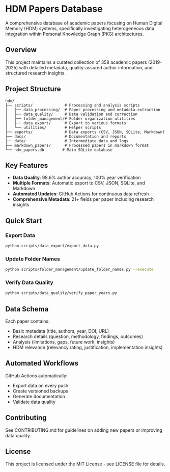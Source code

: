 # HDM Papers Database

A comprehensive database of academic papers focusing on Human Digital Memory (HDM) systems, specifically investigating heterogeneous data integration within Personal Knowledge Graph (PKG) architectures.

## Overview

This project maintains a curated collection of 358 academic papers (2019-2025) with detailed metadata, quality-assured author information, and structured research insights.

## Project Structure

```
hdm/
├── scripts/              # Processing and analysis scripts
│   ├── data_processing/  # Paper processing and metadata extraction
│   ├── data_quality/     # Data validation and correction
│   ├── folder_management/# Folder organization utilities
│   ├── data_export/      # Export to various formats
│   └── utilities/        # Helper scripts
├── exports/              # Data exports (CSV, JSON, SQLite, Markdown)
├── docs/                 # Documentation and reports
├── data/                 # Intermediate data and logs
├── markdown_papers/      # Processed papers in markdown format
└── hdm_papers.db        # Main SQLite database

```

## Key Features

- **Data Quality**: 98.6% author accuracy, 100% year verification
- **Multiple Formats**: Automatic export to CSV, JSON, SQLite, and Markdown
- **Automated Updates**: GitHub Actions for continuous data refresh
- **Comprehensive Metadata**: 21+ fields per paper including research insights

## Quick Start

### Export Data
```bash
python scripts/data_export/export_data.py
```

### Update Folder Names
```bash
python scripts/folder_management/update_folder_names.py --execute
```

### Verify Data Quality
```bash
python scripts/data_quality/verify_paper_years.py
```

## Data Schema

Each paper contains:
- Basic metadata (title, authors, year, DOI, URL)
- Research details (question, methodology, findings, outcomes)
- Analysis (limitations, gaps, future work, insights)
- HDM relevance (relevancy rating, justification, implementation insights)

## Automated Workflows

GitHub Actions automatically:
- Export data on every push
- Create versioned backups
- Generate documentation
- Validate data quality

## Contributing

See CONTRIBUTING.md for guidelines on adding new papers or improving data quality.

## License

This project is licensed under the MIT License - see LICENSE file for details.
